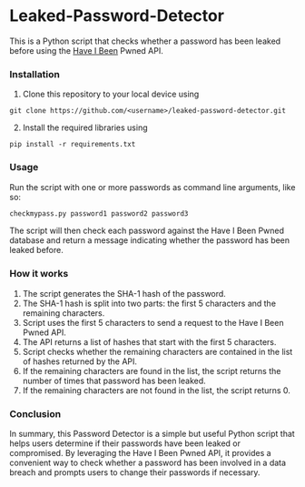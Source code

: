 # Leaked-Password-Detector
This is a Python script that checks whether a password has been leaked before using the [Have I Been](https://haveibeenpwned.com/) Pwned API.

### Installation
1. Clone this repository to your local device using 
```
git clone https://github.com/<username>/leaked-password-detector.git
```
2. Install the required libraries using 
```
pip install -r requirements.txt
```

### Usage
Run the script with one or more passwords as command line arguments, like so:
```python 
checkmypass.py password1 password2 password3
```
The script will then check each password against the Have I Been Pwned database and return a message indicating whether the password has been leaked before.

### How it works
1. The script generates the SHA-1 hash of the password.
2. The SHA-1 hash is split into two parts: the first 5 characters and the remaining characters.
3. Script uses the first 5 characters to send a request to the Have I Been Pwned API.
4. The API returns a list of hashes that start with the first 5 characters.
5. Script checks whether the remaining characters are contained in the list of hashes returned by the API.
6. If the remaining characters are found in the list, the script returns the number of times that password has been leaked.
7. If the remaining characters are not found in the list, the script returns 0.

### Conclusion
In summary, this Password Detector is a simple but useful Python script that helps users determine if their passwords have been leaked or compromised. By leveraging the Have I Been Pwned API, it provides a convenient way to check whether a password has been involved in a data breach and prompts users to change their passwords if necessary. 
